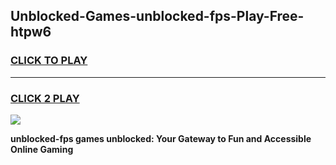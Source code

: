 
## Unblocked-Games-unblocked-fps-Play-Free-htpw6
<h3>
<a href="https://premium76.site?title=unblocked-fps&ref=20M">CLICK TO PLAY</a></h3>
<hr>

<h3>
<a href="https://premium76.site?title=unblocked-fps&ref=20M">CLICK 2 PLAY</a>
  
</h3>

<a href="https://premium76.site?title=unblocked-fps&ref=19M"><img src="https://clearcache.store/games.png"></a>


**unblocked-fps games unblocked: Your Gateway to Fun and Accessible Online Gaming**
